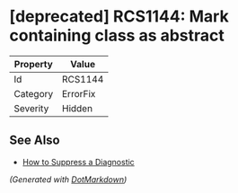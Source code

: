 # \[deprecated\] RCS1144: Mark containing class as abstract

| Property | Value    |
| -------- | -------- |
| Id       | RCS1144  |
| Category | ErrorFix |
| Severity | Hidden   |

## See Also

* [How to Suppress a Diagnostic](../HowToConfigureAnalyzers.md#how-to-suppress-a-diagnostic)


*\(Generated with [DotMarkdown](http://github.com/JosefPihrt/DotMarkdown)\)*